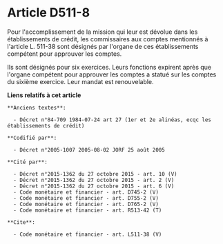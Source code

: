 # Article D511-8

Pour l'accomplissement de la mission qui leur est dévolue dans les établissements de crédit, les commissaires aux comptes
mentionnés à l'article L. 511-38 sont désignés par l'organe de ces établissements compétent pour approuver les comptes. 

Ils sont désignés pour six exercices. Leurs fonctions expirent après que l'organe compétent pour approuver les comptes a
statué sur les comptes du sixième exercice. Leur mandat est renouvelable.

**Liens relatifs à cet article**

	**Anciens textes**:

	  - Décret n°84-709 1984-07-24 art 27 (1er et 2e alinéas, ecqc les établissements de crédit)

	**Codifié par**:

	  - Décret n°2005-1007 2005-08-02 JORF 25 août 2005

	**Cité par**:

	  - Décret n°2015-1362 du 27 octobre 2015 - art. 10 (V)
	  - Décret n°2015-1362 du 27 octobre 2015 - art. 2 (V)
	  - Décret n°2015-1362 du 27 octobre 2015 - art. 6 (V)
	  - Code monétaire et financier - art. D745-2 (V)
	  - Code monétaire et financier - art. D755-2 (V)
	  - Code monétaire et financier - art. D765-2 (V)
	  - Code monétaire et financier - art. R513-42 (T)

	**Cite**:

	  - Code monétaire et financier - art. L511-38 (V)
